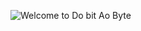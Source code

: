 ![Welcome to Do bit Ao Byte]("https://github.com/DjamesSuhanko/DjamesSuhanko/blob/main/dobitaobyte-github.jpg")